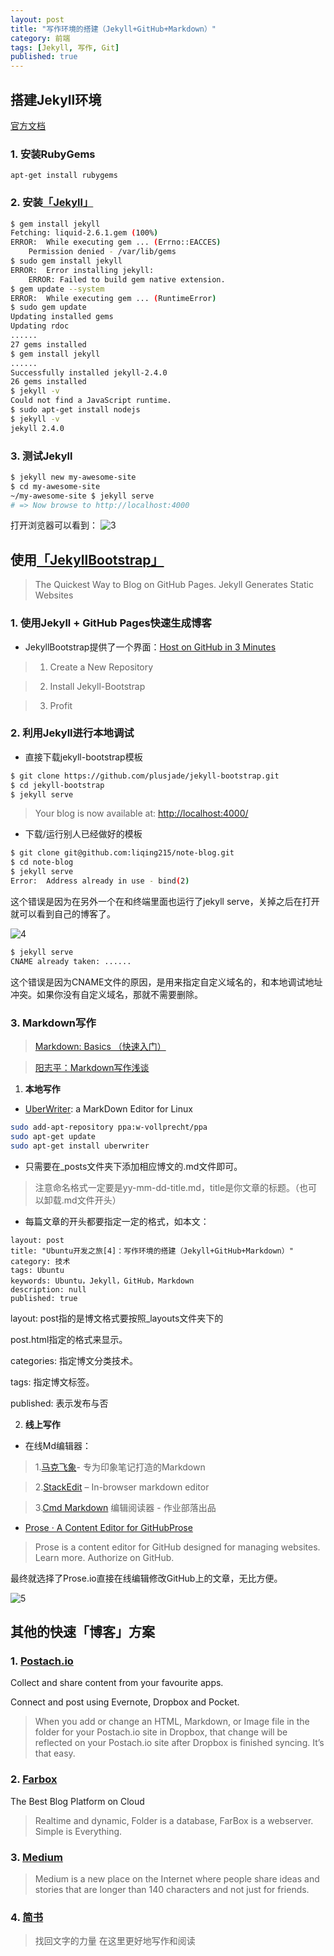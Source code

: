 ```yaml
---
layout: post
title: "写作环境的搭建（Jekyll+GitHub+Markdown）"
category: 前端
tags: [Jekyll, 写作, Git]
published: true
---
```


## 搭建Jekyll环境

[官方文档](http://jekyllcn.com/docs/installation/)

### 1. 安装RubyGems

`apt-get install rubygems`

### 2. 安装[「Jekyll」](http://jekyllcn.com/)

```sh
$ gem install jekyll
Fetching: liquid-2.6.1.gem (100%)
ERROR:  While executing gem ... (Errno::EACCES)
    Permission denied - /var/lib/gems
$ sudo gem install jekyll
ERROR:  Error installing jekyll:
	ERROR: Failed to build gem native extension.
$ gem update --system
ERROR:  While executing gem ... (RuntimeError)
$ sudo gem update
Updating installed gems
Updating rdoc
......
27 gems installed
$ gem install jekyll
......
Successfully installed jekyll-2.4.0
26 gems installed
$ jekyll -v
Could not find a JavaScript runtime.
$ sudo apt-get install nodejs
$ jekyll -v
jekyll 2.4.0
```

### 3. 测试Jekyll

```sh
$ jekyll new my-awesome-site
$ cd my-awesome-site
~/my-awesome-site $ jekyll serve
# => Now browse to http://localhost:4000
```

打开浏览器可以看到：
![3](//o7mw3gkkh.qnssl.com//public/img/tech/0926-3.png)


## 使用[「JekyllBootstrap」](http://jekyllbootstrap.com/)

> The Quickest Way to Blog on GitHub Pages.
> Jekyll Generates Static Websites

### 1. 使用Jekyll + GitHub Pages快速生成博客

- JekyllBootstrap提供了一个界面：[Host on GitHub in 3 Minutes](http://jekyllbootstrap.com/usage/jekyll-quick-start.html)

> 1. Create a New Repository

> 2. Install Jekyll-Bootstrap

> 3. Profit

### 2. 利用Jekyll进行本地调试

- 直接下载jekyll-bootstrap模板

```sh
$ git clone https://github.com/plusjade/jekyll-bootstrap.git
$ cd jekyll-bootstrap
$ jekyll serve
```

> Your blog is now available at: [http://localhost:4000/](http://localhost:4000/)

- 下载/运行别人已经做好的模板

```sh
$ git clone git@github.com:liqing215/note-blog.git
$ cd note-blog
$ jekyll serve
Error:  Address already in use - bind(2)
```

这个错误是因为在另外一个在和终端里面也运行了jekyll serve，关掉之后在打开就可以看到自己的博客了。

![4](//o7mw3gkkh.qnssl.com//public/img/tech/0926-4.png)

```sh
$ jekyll serve
CNAME already taken: ......
```

这个错误是因为CNAME文件的原因，是用来指定自定义域名的，和本地调试地址冲突。如果你没有自定义域名，那就不需要删除。


### 3. Markdown写作

> [Markdown: Basics （快速入门）](http://wowubuntu.com/markdown/basic.html)

> [阳志平：Markdown写作浅谈](http://www.yangzhiping.com/tech/r-markdown-knitr.html)

1) **本地写作**

- [UberWriter](http://jonathanmh.com/uberwriter-a-markdown-editor-for-linux/): a MarkDown Editor for Linux

```sh
sudo add-apt-repository ppa:w-vollprecht/ppa
sudo apt-get update
sudo apt-get install uberwriter
```

- 只需要在_posts文件夹下添加相应博文的.md文件即可。

> 注意命名格式一定要是yy-mm-dd-title.md，title是你文章的标题。（也可以卸载.md文件开头）

- 每篇文章的开头都要指定一定的格式，如本文：

```
layout: post
title: "Ubuntu开发之旅[4]：写作环境的搭建（Jekyll+GitHub+Markdown）"
category: 技术
tags: Ubuntu
keywords: Ubuntu，Jekyll，GitHub，Markdown
description: null
published: true
```

layout: post指的是博文格式要按照_layouts文件夹下的

post.html指定的格式来显示。

categories: 指定博文分类技术。

tags: 指定博文标签。

published: 表示发布与否

2) **线上写作**

- 在线Md编辑器：

> 1.[马克飞象](http://maxiang.info)- 专为印象笔记打造的Markdown

> 2.[StackEdit](https://stackedit.io/) – In-browser markdown editor

> 3.[Cmd Markdown](https://www.zybuluo.com/mdeditor) 编辑阅读器 - 作业部落出品

- [Prose · A Content Editor for GitHubProse](http://prose.io)

> Prose is a content editor for GitHub designed for managing websites. Learn more. Authorize on GitHub.

最终就选择了Prose.io直接在线编辑修改GitHub上的文章，无比方便。

![5](//o7mw3gkkh.qnssl.com//public/img/tech/0926-5.png)


## 其他的快速「博客」方案

### 1. [Postach.io](http://postach.io)

Collect and share content from your favourite apps.

Connect and post using Evernote, Dropbox and Pocket.

> When you add or change an HTML, Markdown, or Image file in the folder for your Postach.io site in Dropbox, that change will be reflected on your Postach.io site after Dropbox is finished syncing. It’s that easy.

### 2. [Farbox](https://www.farbox.com/)

The Best Blog Platform on Cloud
 
> Realtime and dynamic, Folder is a database, FarBox is a webserver. Simple is Everything. 

### 3. [Medium](https://medium.com/about/welcome-to-medium-9e53ca408c48)

> Medium is a new place on the Internet where people share ideas and stories that are longer than 140 characters and not just for friends. 

### 4. [简书](http://www.jianshu.com/)

> 找回文字的力量 在这里更好地写作和阅读